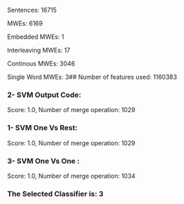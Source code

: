 Sentences: 16715

MWEs: 6169

Embedded MWEs: 1

Interleaving MWEs: 17

Continous MWEs: 3046

Single Word MWEs: 3## Number of features used: 1160383

### 2- SVM Output Code: 
Score: 1.0, Number of merge operation: 1029
### 1- SVM One Vs Rest: 
Score: 1.0, Number of merge operation: 1029
### 3- SVM One Vs One : 
Score: 1.0, Number of merge operation: 1034
### The Selected Classifier is: 3
